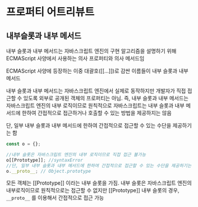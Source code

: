 # 프로퍼티 어트리뷰트

## 내부슬롯과 내부 메서드

내부 슬롯과 내부 메서드는 자바스크립트 엔진의 구현 알고리즘을 설명하기 위해 ECMAScript 사양에서 사용하는 의사 프로퍼티와 의사 메서드임

ECMAScript 사양에 등장하는 이중 대괄호([[…]])로 감싼 이름들이 내부 슬롯과 내부 메서드

내부 슬롯과 내부 메서드는 자바스크립트 엔진에서 실제로 동작하지만 개발자가 직접 접근할 수 있도록 외부로 공개된 객체의 프로퍼티는 아님. 즉, 내부 슬롯과 내부 메서드는 자바스크립트 엔진의 내부 로직이므로 원칙적으로 자바스크립트는 내부 슬롯과 내부 메서드에 한하여 간접적으로 접근하거나 호출할 수 있는 방법을 제공하지는 않음

단, 일부 내부 슬롯과 내부 메서드에 한하여 간접적으로 접근할 수 있는 수단을 제공하기는 함

```jsx
const o = {};

//내부 슬롯은 자바스크립트 엔진의 내부 로직이므로 직접 접근 불가능
o[[Prototype]]; //syntaxError
//단, 일부 내부 슬롯과 내부 메서드에 한하여 간접적으로 접근할 수 있는 수단을 제공하기는 함
o.__proto__; // Object.prototype
```

모든 객체는 [[Prototype]] 이라는 내부 슬롯을 가짐. 내부 슬롯은 자바스크립트 엔진의 내부로직이므로 원칙적으로는 접근할 수 없지만 [[Prototype]] 내부 슬롯의 경우, `__proto__` 를 이용해서 간접적으로 접근 가능
